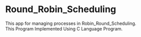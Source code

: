 # Round_Robin_Scheduling
This app for managing processes in Robin_Round_Scheduling.
\
This Program Implemented Using C Language Program.
